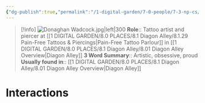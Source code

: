 ```yaml
---
{"dg-publish":true,"permalink":"/1-digital-garden/7-0-people/7-3-np-cs/donaghan-wadcock/","tags":["#person","diagon-alley","diagon-alley-resident","shopkeeper"]}
---
```


>[!info] 
>![Donaghan Wadcock.jpg|left|300](/img/user/1%20DIGITAL%20GARDEN/7.0%20PEOPLE/7.3%20NPCs/Headshots/Donaghan%20Wadcock.jpg)
>**Role**:: Tattoo artist and piercer at [[1 DIGITAL GARDEN/8.0 PLACES/8.1 Diagon Alley/8.1.29 Pain-Free Tattoos & Piercings\|Pain-Free Tattoo Parlour]] in [[1 DIGITAL GARDEN/8.0 PLACES/8.1 Diagon Alley/8.01 Diagon Alley Overview\|Diagon Alley]]
>**3 Word Summary**:: Artistic, obsessive, proud
>**Usually found in**:: [[1 DIGITAL GARDEN/8.0 PLACES/8.1 Diagon Alley/8.01 Diagon Alley Overview\|Diagon Alley]]

# Interactions

